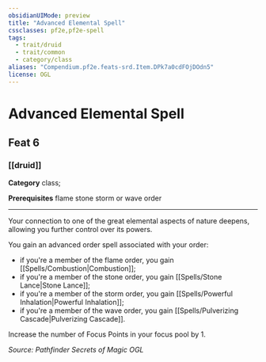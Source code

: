 ```yaml
---
obsidianUIMode: preview
title: "Advanced Elemental Spell"
cssclasses: pf2e,pf2e-spell
tags:
  - trait/druid
  - trait/common
  - category/class
aliases: "Compendium.pf2e.feats-srd.Item.DPk7a0cdFOjDOdn5"
license: OGL
---
```

# Advanced Elemental Spell
## Feat 6
### [[druid]]

**Category** class; 



**Prerequisites** flame stone storm or wave order
* * *
Your connection to one of the great elemental aspects of nature deepens, allowing you further control over its powers.

You gain an advanced order spell associated with your order:

*   if you're a member of the flame order, you gain [[Spells/Combustion|Combustion]];
*   if you're a member of the stone order, you gain [[Spells/Stone Lance|Stone Lance]];
*   if you're a member of the storm order, you gain [[Spells/Powerful Inhalation|Powerful Inhalation]];
*   if you're a member of the wave order, you gain [[Spells/Pulverizing Cascade|Pulverizing Cascade]].

Increase the number of Focus Points in your focus pool by 1.

*Source: Pathfinder Secrets of Magic*
*OGL*